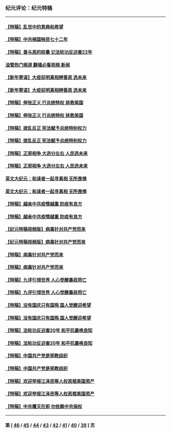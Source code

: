 ### 纪元评论：纪元特稿
---
#### [【特稿】乱世中的恩典和希望](../../pages/nsc424/n13734687.md?06230330) 
#### [【特稿】中共祸国殃民七十二年](../../pages/nsc424/n13272607.md?06230330) 
#### [【特稿】善与恶的较量 记法轮功反迫害22年](../../pages/nsc424/n13086597.md?06230330) 
#### [油管热门频道 翻墙必看视频 新闻](ok?06230330)
#### [【新年寄语】大疫前明真相辨善恶 选未来](../../pages/nsc424/n12660855.md?06230330) 
#### [【新年寄语】大疫前明真相辨善恶 选未来](../../pages/nsc424/n12660855.md?06230330) 
#### [【特稿】伸张正义 行总统特权 拯救美国](../../pages/nsc424/n12616806.md?06230330) 
#### [【特稿】伸张正义 行总统特权 拯救美国](../../pages/nsc424/n12616806.md?06230330) 
#### [【特稿】拨乱反正 宪法赋予总统特别权力](../../pages/nsc424/n12598306.md?06230330) 
#### [【特稿】拨乱反正 宪法赋予总统特别权力](../../pages/nsc424/n12598306.md?06230330) 
#### [【特稿】正邪相争 大选分左右 人民选未来](../../pages/nsc424/n12545208.md?06230330) 
#### [【特稿】正邪相争 大选分左右 人民选未来](../../pages/nsc424/n12545208.md?06230330) 
#### [英文大纪元：和读者一起寻真相 无所畏惧](../../pages/nsc424/n12542027.md?06230330) 
#### [英文大纪元：和读者一起寻真相 无所畏惧](../../pages/nsc424/n12542027.md?06230330) 
#### [【特稿】越亲中共疫情越重 防疫有良方](../../pages/nsc424/n12042989.md?06230330) 
#### [【特稿】越亲中共疫情越重 防疫有良方](../../pages/nsc424/n12042989.md?06230330) 
#### [【纪元特稿视频版】病毒针对共产党而来](../../pages/nsc424/n11977328.md?06230330) 
#### [【纪元特稿视频版】病毒针对共产党而来](../../pages/nsc424/n11977328.md?06230330) 
#### [【特稿】病毒针对共产党而来](../../pages/nsc424/n11928818.md?06230330) 
#### [【特稿】病毒针对共产党而来](../../pages/nsc424/n11928818.md?06230330) 
#### [【特稿】九评引领世界 人心觉醒暴政将亡](../../pages/nsc424/n11660496.md?06230330) 
#### [【特稿】九评引领世界 人心觉醒暴政将亡](../../pages/nsc424/n11660496.md?06230330) 
#### [【特稿】没有国庆只有国殇 国人觉醒迎希望](../../pages/nsc424/n11549354.md?06230330) 
#### [【特稿】没有国庆只有国殇 国人觉醒迎希望](../../pages/nsc424/n11549354.md?06230330) 
#### [【特稿】法轮功反迫害20年 和平抗暴唤良知](../../pages/nsc424/n11389135.md?06230330) 
#### [【特稿】法轮功反迫害20年 和平抗暴唤良知](../../pages/nsc424/n11389135.md?06230330) 
#### [【特稿】中国共产党是邪教组织](../../pages/nsc424/n11355551.md?06230330) 
#### [【特稿】中国共产党是邪教组织](../../pages/nsc424/n11355551.md?06230330) 
#### [【特稿】欢迎举报江泽民等人权恶棍美国资产](../../pages/nsc424/n11303040.md?06230330) 
#### [【特稿】欢迎举报江泽民等人权恶棍美国资产](../../pages/nsc424/n11303040.md?06230330) 
#### [【特稿】中共覆灭在即 勿依赖中共保权](../../pages/nsc424/n11278510.md?06230330) 

---
#### 第 [ [46](./46.md?06230330) / [45](./45.md?06230330) / [44](./44.md?06230330) / [43](./43.md?06230330) / [42](./42.md?06230330) / [41](./41.md?06230330) / [40](./40.md?06230330) / [39](./39.md?06230330) ] 页
